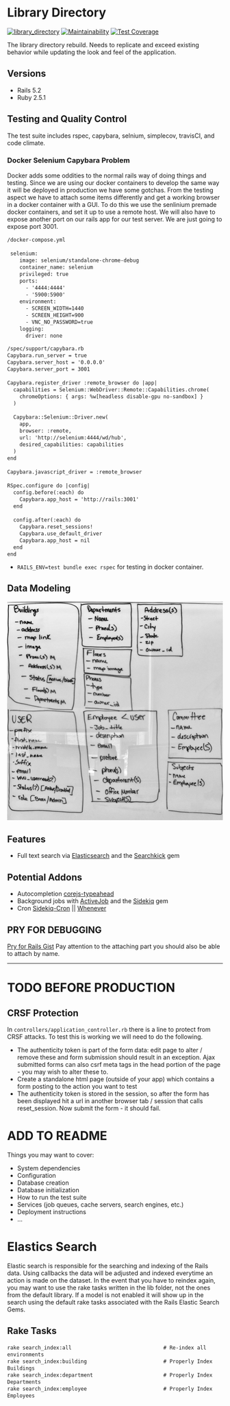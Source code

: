 # Library Directory
[![library_directory](https://travis-ci.org/wvulibraries/library_directory.svg?branch=master)](https://travis-ci.org/wvulibraries/library_directory.svg?branch=master) [![Maintainability](https://api.codeclimate.com/v1/badges/1eebb5f2bac6fdeae296/maintainability)](https://codeclimate.com/github/wvulibraries/library_directory/maintainability) [![Test Coverage](https://api.codeclimate.com/v1/badges/1eebb5f2bac6fdeae296/test_coverage)](https://codeclimate.com/github/wvulibraries/library_directory/test_coverage)

The library directory rebuild.  Needs to replicate and exceed existing behavior while updating the look and feel of the application.  

## Versions
- Rails 5.2 
- Ruby  2.5.1 

## Testing and Quality Control 
The test suite includes rspec, capybara, selnium, simplecov, travisCI, and code climate. 

### Docker Selenium Capybara Problem 
Docker adds some oddities to the normal rails way of doing things and testing.  Since we are using our docker containers to develop the same way it will be deployed in production we have some gotchas.  From the testing aspect we have to attach some items differently and get a working browser in a docker container with a GUI.  To do this we use the senlinium premade docker containers, and set it up to use a remote host.  We will also have to expose another port on our rails app for our test server.  We are just going to expose port 3001.  

```
/docker-compose.yml

 selenium:
    image: selenium/standalone-chrome-debug
    container_name: selenium
    privileged: true
    ports:
      - '4444:4444'
      - '5900:5900'
    environment:
      - SCREEN_WIDTH=1440
      - SCREEN_HEIGHT=900
      - VNC_NO_PASSWORD=true
    logging:
      driver: none
```

```
/spec/support/capybara.rb 
Capybara.run_server = true
Capybara.server_host = '0.0.0.0'
Capybara.server_port = 3001

Capybara.register_driver :remote_browser do |app|
  capabilities = Selenium::WebDriver::Remote::Capabilities.chrome(
    chromeOptions: { args: %w[headless disable-gpu no-sandbox] }
  )

  Capybara::Selenium::Driver.new(
    app,
    browser: :remote,
    url: 'http://selenium:4444/wd/hub',
    desired_capabilities: capabilities
  )
end

Capybara.javascript_driver = :remote_browser

RSpec.configure do |config|
  config.before(:each) do
    Capybara.app_host = 'http://rails:3001'
  end

  config.after(:each) do
    Capybara.reset_sessions!
    Capybara.use_default_driver
    Capybara.app_host = nil
  end
end
```

- `RAILS_ENV=test bundle exec rspec` for testing in docker container. 

## Data Modeling 
![data models](https://github.com/wvulibraries/library_directory/blob/master/research/data_models.jpg?raw=true)

## Features
- Full text search via [Elasticsearch](https://www.elastic.co/products/elasticsearch) and the [Searchkick](https://github.com/ankane/searchkick) gem

## Potential Addons 
- Autocompletion [corejs-typeahead](https://github.com/corejavascript/typeahead.js)
- Background jobs with [ActiveJob](https://github.com/rails/rails/tree/master/activejob) and the [Sidekiq](http://sidekiq.org/) gem
- Cron [Sidekiq-Cron](https://github.com/ondrejbartas/sidekiq-cron) || [Whenever](https://github.com/javan/whenever)


## PRY FOR DEBUGGING 
[Pry for Rails Gist](https://gist.github.com/ddavisgraphics/d1a7a1c52aeadbc2b8305ac0298ae9ab) 
Pay attention to the attaching part you should also be able to attach by name. 

---- 


# TODO BEFORE PRODUCTION 

## CRSF Protection 
In `controllers/application_controller.rb` there is a line to protect from CRSF attacks.  To test this is working we will need to do the following.  

- The authenticity token is part of the form data: edit page to alter / remove these and form submission should result in an exception. Ajax submitted forms can also csrf meta tags in the head portion of the page - you may wish to alter these to.
- Create a standalone html page (outside of your app) which contains a form posting to the action you want to test
- The authenticity token is stored in the session, so after the form has been displayed hit a url in another browser tab / session that calls reset_session. Now submit the form - it should fail.

# ADD TO README 

Things you may want to cover:
* System dependencies
* Configuration
* Database creation
* Database initialization
* How to run the test suite
* Services (job queues, cache servers, search engines, etc.)
* Deployment instructions
* ... 



# Elastics Search 
Elastic search is responsible for the searching and indexing of the Rails data. Using callbacks the data will be adjusted and indexed everytime an action is made on the dataset.  In the event that you have to reindex again, you may want to use the rake tasks written in the lib folder, not the ones from the default library.  If a model is not enabled it will show up in the search using the default rake tasks associated with the Rails Elastic Search Gems.  

## Rake Tasks

```
rake search_index:all                              # Re-index all environments
rake search_index:building                         # Properly Index Buildings
rake search_index:department                       # Properly Index Departments
rake search_index:employee                         # Properly Index Employees
```